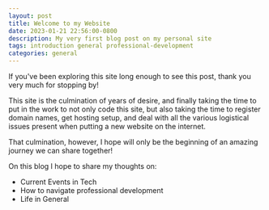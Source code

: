 ```yaml
---
layout: post
title: Welcome to my Website
date: 2023-01-21 22:56:00-0800
description: My very first blog post on my personal site
tags: introduction general professional-development
categories: general
---
```

If you've been exploring this site long enough to see this post, thank you very much for stopping by!

This site is the culmination of years of desire, and finally taking the time to put in the work to not only code this site,
but also taking the time to register domain names, get hosting setup, and deal with all the various logistical issues present
when putting a new website on the internet.

That culmination, however, I hope will only be the beginning of an amazing journey we can share together!

On this blog I hope to share my thoughts on:
<ul>
    <li>Current Events in Tech</li>
    <li>How to navigate professional development</li>
    <li>Life in General</li>
</ul>
